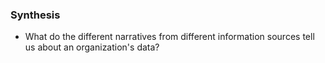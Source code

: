 ### Synthesis

* What do the different narratives from different information sources tell us about an organization's data?
